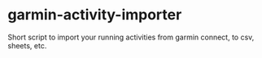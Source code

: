 # garmin-activity-importer
Short script to import your running activities from garmin connect, to csv, sheets, etc.
